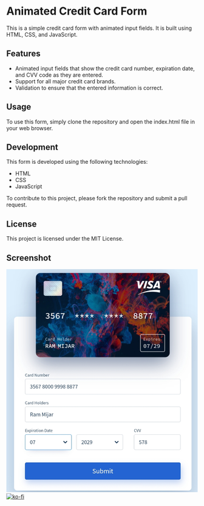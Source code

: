 # Animated Credit Card Form

This is a simple credit card form with animated input fields. It is built using HTML, CSS, and JavaScript.

## Features

* Animated input fields that show the credit card number, expiration date, and CVV code as they are entered.
* Support for all major credit card brands.
* Validation to ensure that the entered information is correct.

## Usage

To use this form, simply clone the repository and open the index.html file in your web browser.

## Development

This form is developed using the following technologies:

* HTML
* CSS
* JavaScript

To contribute to this project, please fork the repository and submit a pull request.

## License

This project is licensed under the MIT License.

## Screenshot

![Screenshot of the animated credit card form](https://raw.githubusercontent.com/Ram2020-art/Card-Form-animation/main/IMG_20230826_141516.jpg)
[![ko-fi](https://ko-fi.com/img/githubbutton_sm.svg)](https://ko-fi.com/P5P2RVETH)
